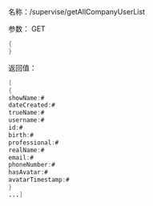 名称：/supervise/getAllCompanyUserList

参数：
GET
```java
{
}
```
返回值：
```java
[
{
showName:#
dateCreated:#
trueName:#
username:#
id:#
birth:#
professional:#
realName:#
email:#
phoneNumber:#
hasAvatar:#
avatarTimestamp:#
}
...]
```
